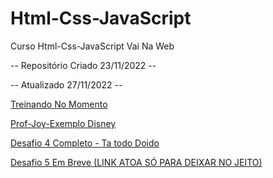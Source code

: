 # Html-Css-JavaScript
 Curso Html-Css-JavaScript Vai Na Web

 -- Repositório Criado 23/11/2022 -- 

 -- Atualizado 27/11/2022 --

  <a href="https://gustavos4ntos.github.io/Html-Css-JavaScript/Treinos/Seletores-Propriedades">Treinando No Momento</a>

  <a href="https://gustavos4ntos.github.io/Html-Css-JavaScript/Desafios/joy-base">Prof-Joy-Exemplo Disney</a>

  <a href="https://gustavos4ntos.github.io/Html-Css-JavaScript/Desafios/beat"> Desafio 4 Completo - Ta todo Doido</a>

  <a href="https://gustavos4ntos.github.io/Html-Css-JavaScript/Desafios/dsf"> Desafio 5 Em Breve (LINK ATOA SÓ PARA DEIXAR NO JEITO)</a>

  

  
